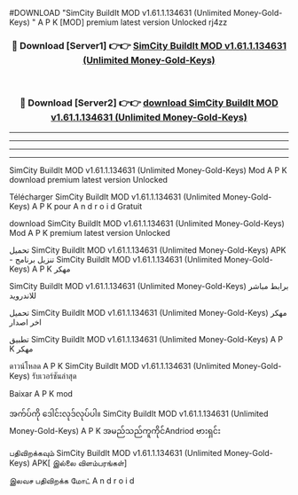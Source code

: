 #DOWNLOAD "SimCity BuildIt MOD v1.61.1.134631 (Unlimited Money-Gold-Keys) " A P K [MOD] premium latest version Unlocked rj4zz 



<div align="center">

<h3>🔴 Download [Server1] 👉👉 <a href="https://apkdownload12.web.app/?title=SimCity BuildIt MOD v1.61.1.134631 (Unlimited Money-Gold-Keys) ">SimCity BuildIt MOD v1.61.1.134631 (Unlimited Money-Gold-Keys)  </a></h3><br>

<h3>🔴 Download [Server2] 👉👉 <a href="https://apkdownload12.web.app/?title=SimCity BuildIt MOD v1.61.1.134631 (Unlimited Money-Gold-Keys) ">download SimCity BuildIt MOD v1.61.1.134631 (Unlimited Money-Gold-Keys)  </a></h3>
</div>


----------------------------------------------------------

----------------------------------------------------------

----------------------------------------------------------

----------------------------------------------------------


SimCity BuildIt MOD v1.61.1.134631 (Unlimited Money-Gold-Keys)  Mod A P K download premium latest version Unlocked

Télécharger  SimCity BuildIt MOD v1.61.1.134631 (Unlimited Money-Gold-Keys)  A P K pour A n d r o i d Gratuit

download SimCity BuildIt MOD v1.61.1.134631 (Unlimited Money-Gold-Keys)  Mod A P K premium latest version Unlocked

تحميل SimCity BuildIt MOD v1.61.1.134631 (Unlimited Money-Gold-Keys)  APK - تنزيل برنامج SimCity BuildIt MOD v1.61.1.134631 (Unlimited Money-Gold-Keys)  A P K مهكر

SimCity BuildIt MOD v1.61.1.134631 (Unlimited Money-Gold-Keys)  برابط مباشر للاندرويد

تحميل SimCity BuildIt MOD v1.61.1.134631 (Unlimited Money-Gold-Keys)  مهكر اخر اصدار

تطبيق SimCity BuildIt MOD v1.61.1.134631 (Unlimited Money-Gold-Keys)  A P K مهكر

ดาวน์โหลด A P K SimCity BuildIt MOD v1.61.1.134631 (Unlimited Money-Gold-Keys)  รับเวอร์ชันล่าสุด

Baixar A P K mod

အက်ပ်ကို ဒေါင်းလုဒ်လုပ်ပါ။ SimCity BuildIt MOD v1.61.1.134631 (Unlimited Money-Gold-Keys)  A P K အမည်သည်ကူကိုင်Andriod ဗားရှင်း

பதிவிறக்கவும் SimCity BuildIt MOD v1.61.1.134631 (Unlimited Money-Gold-Keys)  APK[ இல்லை விளம்பரங்கள்] 
 
இலவச பதிவிறக்க மோட் A n d r o i d



